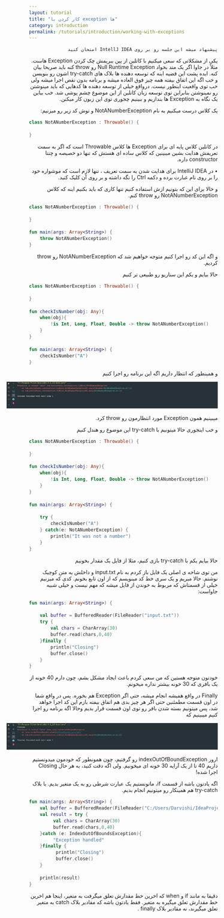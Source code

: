 ```yaml
---
layout: tutorial
title: "کار کردن با exception ها"
category: introduction
permalink: /tutorials/introduction/working-with-exceptions
---
```



<div dir="rtl" markdown="1">



    پیشنهاد میشه این جلسه رو بر روی IntellJ IDEA امتحان کنید
    
یکی از مشکلاتی که سعی میکنیم با کاتلین از بین ببریمش چک کردن Exception هاست. مثلاً در جاوا اگر یک متد بخواد Null Runtime Exception رو throw کنه باید صریحا بیان کنه. ایده پشت این قضیه اینه که توسعه دهنده ها بلاک های try-catch اشون رو بنویسن و خب اگه این اتفاق بیفته همه چیز فوق العاده میشه و برنامه بدون نقص اجرا میشه ولی خب توی واقعیت اینطور نیست. درواقع خیلی از توسعه دهنده ها کدهایی که باید مینوشتن رو نمینوشتن بنابراین توی توسعه زبان کاتلین از این موضوع چشم پوشی شد. خب بیاین یک نگاه به Exception ها بندازیم و ببینیم چجوری توی این زبون کار میکنن.

یک کلاس درست میکنیم به نام NotANumberException و توش کد زیر رو میزنیم:

</div>

```kotlin
class NotANumberException : Throwable() {

}
```

<div dir="rtl" markdown="1">

در کاتلین کلاس پایه ای برای Exception ها کلاس Throwable است که اگر به سمت تعریفش هدایت بشین میبینین که کلاس ساده ای هستش که تنها دو خصیصه و چنتا constructor داره.

•	در IntelliJ IDEA برای هدایت شدن به سمت تعریف ، تنها لازم است که موشواره خود را بر روی نام عبارت برده و دکمه Ctrl را نگه داشته و بر روی آن کلیک کنید.

 و حالا برای این که بتونیم ازش استفاده کنیم تنها کاری که باید بکنیم اینه که کلاس NotANumberException رو throw کنم.


</div>

```kotlin
class NotANumberException : Throwable() {

}

fun main(args: Array<String>) {
    throw NotANumberException()
}
```

<div dir="rtl" markdown="1">

و اگه این کد رو اجرا کنیم متوجه خواهیم شد که NotANumberException رو throw کردیم.

حالا بیایم و یکم این سناریو رو طبیعی تر کنیم

</div>

```kotlin
class NotANumberException : Throwable() {

}

fun checkIsNumber(obj: Any){
    when(obj){
        !is Int, Long, Float, Double -> throw NotANumberException()
    }
}

fun main(args: Array<String>) {
    checkIsNumber("A")
}
```

<div dir="rtl" markdown="1">

و همینطور که انتظار داریم اگه این برنامه رو اجرا کنیم

<p style="width: calc(100% + 60px);">
<img src="/assets/img/introduction/working-with-exceptions/result-1.PNG" />
</p>

میبینیم همون Exception مورد انتظارمون رو throw کرد.

و خب اینجوری حالا میتونیم با try-catch این موضوع رو هندل کنیم

</div>

```kotlin
class NotANumberException : Throwable() {

}

fun checkIsNumber(obj: Any){
    when(obj){
        !is Int, Long, Float, Double -> throw NotANumberException()
    }
}

fun main(args: Array<String>) {

    try {
        checkIsNumber("A")
    } catch(e: NotANumberException) {
        println("It was not a number")
    }
}
```

<div dir="rtl" markdown="1">

حالا بیایم یکم با try-catch بازی کنیم، مثلا از فایل یک مقدار بخونیم

من توی شاخه ی اصلی یک فایل باز کردم به نام input.txt و داخلش یه متن کوچیک نوشتم. حالا میریم و یک سری خط کد مینویسم که از اون تابع بخونم. کدی که میزنیم خیلی از قسمتاش که مربوط به خوندن از فایل میشه که مهم نیست و خیلی شبیه جاواست:

</div>

```kotlin
fun main(args: Array<String>) {

    val buffer = BufferedReader(FileReader("input.txt"))
    try {
        val chars = CharArray(30)
        buffer.read(chars,0,40)
    }finally {
        println("Closing")
        buffer.close()
    }
}
```

<div dir="rtl" markdown="1">

خودتون متوجه هستین که من سعی کردم باعث ایجاد مشکل بشم، چون دارم 40 خونه از یک بافری که 30 خونه بیشتر نداره میخونم.

Finally در واقع همیشه انجام میشه، حتی اگر Exception هم بخوره. پس در واقع شما در اون قسمت مطمئنین حتی اگر هر چیز بدی هم اتفاق بیفته بازم این کد اجرا خواهد شد، پس میتونیم بسته شدن بافر رو توی اون قسمت قرار بدیم
وحالا اگه برنامه رو اجرا کنیم میبینیم که

<p style="width: calc(100% + 60px);">
<img src="/assets/img/introduction/working-with-exceptions/result-2.PNG" />
</p>

ارور indexOutOfBoundException رو گرفتیم، چون همونطور که خودمون میدونستیم داریم 40 تا از یک آرایه 30 خونه ای میخونیم. ولی اگه دقت کنید، به هر حال Closing اجرا شده!

اگه یادتون باشه از قسمت if، ماتونستیم یک عبارت شرطی رو به یک متغیر بدیم. با بلاک try-catch هم همینکار رو میتونیم انجام بدیم.

</div>

```kotlin
fun main(args: Array<String>) {
    val buffer = BufferedReader(FileReader("C:/Users/Darvishi/IdeaProject/KotlinFarsiRepo/src/input.txt"))
    val result = try {
         val chars = CharArray(30)
         buffer.read(chars,0,40)
    }catch (e: IndexOutOfBoundsException){
         "Exception handled"
    }finally {
          println("Closing")
          buffer.close()
    }

    println(result)
}
```

<div dir="rtl" markdown="1">

دقیقا به مانند if و when که اخرین خط مقدارش تعلق میگرفت به متغیر، اینجا هم اخرین خط مقدارش تعلق میگیره به متغیر. فقط یادتون باشه که مقادیر بلاک catch به متغیر تعلق میگیرند، نه مقادیر بلاک finally .

</div>
